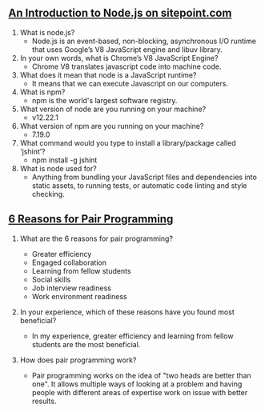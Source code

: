 ## [An Introduction to Node.js on sitepoint.com](https://www.sitepoint.com/an-introduction-to-node-js)  

1. What is node.js?
    - Node.js is an event-based, non-blocking, asynchronous I/O runtime that uses Google’s V8 JavaScript engine and libuv library.
2. In your own words, what is Chrome’s V8 JavaScript Engine?
    - Chrome V8 translates javascript code into machine code.
3. What does it mean that node is a JavaScript runtime?
    - It means that we can execute Javascript on our computers.
4. What is npm?
    - npm is the world's largest software registry.
5. What version of node are you running on your machine?
    - v12.22.1
6. What version of npm are you running on your machine?
    - 7.19.0
7. What command would you type to install a library/package called ‘jshint’?
    - npm install -g jshint
8. What is node used for?
    - Anything from bundling your JavaScript files and dependencies into static assets, to running tests, or automatic code linting and style checking.

## [6 Reasons for Pair Programming](https://www.codefellows.org/blog/6-reasons-for-pair-programming/)  

1. What are the 6 reasons for pair programming?
    - Greater efficiency
    - Engaged collaboration
    - Learning from fellow students
    - Social skills
    - Job interview readiness
    - Work environment readiness

2. In your experience, which of these reasons have you found most beneficial?
    - In my experience, greater efficiency and learning from fellow students are the most beneficial.
3. How does pair programming work?
    - Pair programming works on the idea of "two heads are better than one". It allows multiple ways of looking at a problem and having people with different areas of expertise work on issue with better results.  
